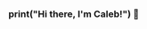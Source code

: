 ### print("Hi there, I'm Caleb!") 👋

<!--
**calebl37/calebl37** is a ✨ _special_ ✨ repository because its `README.md` (this file) appears on your GitHub profile.

Here are some ideas to get you started:

- 🔭 I’m currently working on a Taylor Swift Discord Bot in Python
- 🌱 I’m currently learning Object Oriented Design in Java 
- 📫 How to reach me: leecaleb51@gmail.com or lee.cale@northeastern.edu
- 😄 Pronouns: He/him/his
- ⚡ Fun fact: I love listening to music and playing Ping Pong!
-->
